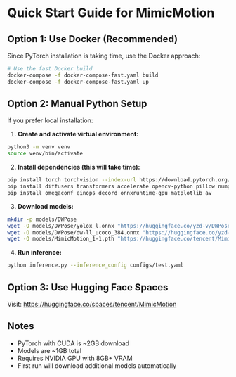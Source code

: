 # Quick Start Guide for MimicMotion

## Option 1: Use Docker (Recommended)

Since PyTorch installation is taking time, use the Docker approach:

```bash
# Use the fast Docker build
docker-compose -f docker-compose-fast.yaml build
docker-compose -f docker-compose-fast.yaml up
```

## Option 2: Manual Python Setup

If you prefer local installation:

1. **Create and activate virtual environment:**
```bash
python3 -m venv venv
source venv/bin/activate
```

2. **Install dependencies (this will take time):**
```bash
pip install torch torchvision --index-url https://download.pytorch.org/whl/cu118
pip install diffusers transformers accelerate opencv-python pillow numpy
pip install omegaconf einops decord onnxruntime-gpu matplotlib av
```

3. **Download models:**
```bash
mkdir -p models/DWPose
wget -O models/DWPose/yolox_l.onnx "https://huggingface.co/yzd-v/DWPose/resolve/main/yolox_l.onnx"
wget -O models/DWPose/dw-ll_ucoco_384.onnx "https://huggingface.co/yzd-v/DWPose/resolve/main/dw-ll_ucoco_384.onnx"
wget -O models/MimicMotion_1-1.pth "https://huggingface.co/tencent/MimicMotion/resolve/main/MimicMotion_1-1.pth"
```

4. **Run inference:**
```bash
python inference.py --inference_config configs/test.yaml
```

## Option 3: Use Hugging Face Spaces

Visit: https://huggingface.co/spaces/tencent/MimicMotion

## Notes

- PyTorch with CUDA is ~2GB download
- Models are ~1GB total
- Requires NVIDIA GPU with 8GB+ VRAM
- First run will download additional models automatically